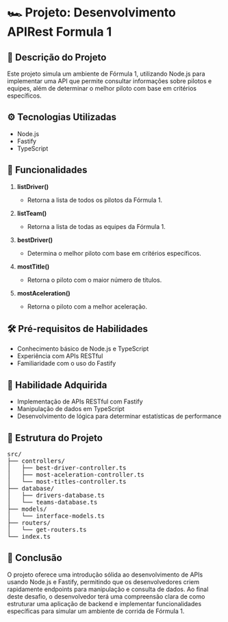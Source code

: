 # 🏎️ Projeto: Desenvolvimento APIRest Formula 1

## 📜 Descrição do Projeto
Este projeto simula um ambiente de Fórmula 1, utilizando Node.js para implementar uma API que permite consultar informações sobre pilotos e equipes, além de determinar o melhor piloto com base em critérios específicos.

## ⚙️ Tecnologias Utilizadas
- Node.js
- Fastify
- TypeScript

## 🧩 Funcionalidades

1. **listDriver()**
   - Retorna a lista de todos os pilotos da Fórmula 1.

2. **listTeam()**
   - Retorna a lista de todas as equipes da Fórmula 1.

3. **bestDriver()**
   - Determina o melhor piloto com base em critérios específicos.

4. **mostTitle()**
   - Retorna o piloto com o maior número de títulos.

5. **mostAceleration()**
   - Retorna o piloto com a melhor aceleração.

## 🛠️ Pré-requisitos de Habilidades
- Conhecimento básico de Node.js e TypeScript
- Experiência com APIs RESTful
- Familiaridade com o uso do Fastify

## 🎯 Habilidade Adquirida
- Implementação de APIs RESTful com Fastify
- Manipulação de dados em TypeScript
- Desenvolvimento de lógica para determinar estatísticas de performance

## 📂 Estrutura do Projeto

<pre>
src/
├── controllers/
│   ├── best-driver-controller.ts
│   ├── most-aceleration-controller.ts
│   └── most-titles-controller.ts
├── database/
│   ├── drivers-database.ts
│   └── teams-database.ts
├── models/
│   └── interface-models.ts
├── routers/
│   └── get-routers.ts
└── index.ts
</pre>

## 🏁 Conclusão
O projeto oferece uma introdução sólida ao desenvolvimento de APIs usando Node.js e Fastify, permitindo que os desenvolvedores criem rapidamente endpoints para manipulação e consulta de dados. Ao final deste desafio, o desenvolvedor terá uma compreensão clara de como estruturar uma aplicação de backend e implementar funcionalidades específicas para simular um ambiente de corrida de Fórmula 1.